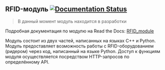 ## RFID-модуль [![Documentation Status](https://readthedocs.org/projects/rfid-module/badge/?version=latest)](http://rfid-module.readthedocs.io/?badge=latest)

> В данный момент модуль находится в разработки

Подробная документация по модулю на Read the Docs: [RFID_module ](https://rfid-module.readthedocs.io/)


Модуль состоит из двух частей, написанных на языках C++ и Python. Модуль предоставляет возможность работы с RFID-оборудованием (ридером) через код, написанный на языке Python. Доступ к функциям модуля осуществляется посредством HTTP-запросов по определённому API.
